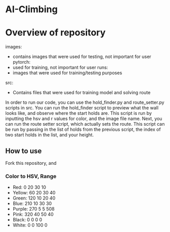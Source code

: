 # AI-Climbing
# Overview of repository
images:
- contains images that were used for testing, not important for user
pytorch:
- used for training, not important for user
runs:
- images that were used for training/testing purposes

src:
- Contains files that were used for training model and solving route

In order to run our code, you can use the hold_finder.py and route_setter.py scripts in src. You can run the hold_finder script to preview what the wall looks
like, and observe where the start holds are. This script is run by inputting the hsv and r values for color, and the image file name. Next, you can run the 
route setter script, which actually sets the route. This script can be run by passing in the list of holds from the previous script, the index of two start holds
in the list, and your height.



## How to use
Fork this repository, and 

### Color to HSV, Range
- Red: 0 20 30 10 
- Yellow: 60 20 30 40 
- Green: 120 10 20 40 
- Blue: 210 10 30 30 
- Purple: 270 5 5 508
- Pink: 320 40 50 40 
- Black: 0 0 0 0 
- White: 0 0 100 0 
